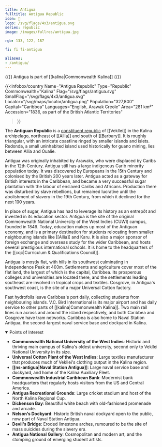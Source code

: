 ```yaml
---
title: Antigua
fulltitle: Antigua Republic
icon: 🌸
logo: /svg/flags/4x3/antigua.svg
series: republic
image: /images/fullres/antigua.jpg

rgb: 133, 122, 187

fi: fi fi-antigua

aliases:
- /antigua/
---
```

{{<note series>}}
 Antigua is part of [[kalina|Commonwealth Kalina]]
{{</note>}}

{{<infobox/country
	 Name="Antigua Republic"
	 Type="Republic"
	 Commonwealth="Kalina"
	 Flag="/svg/flags/antigua.svg"
	 SmallFlag="/svg/flags/4x3/antigua.svg"
	 Locator="/svg/maps/locator/antigua.png"
	 Population="327,800"
	 Capital="Caribbea"
	 Languages="English, Arawak Creole"
	 Area="281 km²"
	 Accession="1836, as part of the British Atlantic Territories"
 >}}

The <span class="fi fi-antigua"></span> **Antiguan Republic** is a [constituent republic](/republics/) of [[Vekllei]] in the Kalina archipelago, northeast of [[Allia]] and south of [[Barbary]]. It is roughly triangular, with an intricate coastline ringed by smaller islands and islets. Redonda, a small uninhabited island used historically for guano mining, lies between Allia and Oualie.

Antigua was originally inhabited by Arawaks, who were displaced by Caribs in the 12th Century. Antigua still has a large indigenous Carib minority population today. It was discovered by Europeans in the 15th Century and colonised by the British 200 years later. Antigua acted as a gateway for British interests in the Caribbean, and became a very successful sugar plantation with the labour of enslaved Caribs and Africans. Production there was disturbed by slave rebellions, but remained lucrative until the abolishment of slavery in the 19th Century, from which it declined for the next 100 years.

In place of sugar, Antigua has had to leverage its history as an entrepôt and invested in its education sector. Antigua is the site of the original Commonwealth National University of the West Indies (CUWI) campus, founded in 1849. Today, education makes up most of the Antiguan economy, and is a primary destination for students relocating from smaller neighbouring islands like [[Allia]] and Karu. It is also a major sponsor of foreign exchange and overseas study for the wider Caribbean, and hosts several prestigious international schools. It is home to the headquarters of the [[cqc|Curriculum & Qualifications Council]].

Antigua is mostly flat, with hills in its southwest culminating in Independence Peak at 400m. Settlements and agriculture cover most of the flat land, the largest of which is the capital, Caribbea. Its prosperous colleges and universities are located there, and the settlements leading southeast are involved in tropical crops and textiles. Cosgrove, in Antigua's southwest coast, is the site of a major Universal Cotton factory.

Fast hydrofoils leave Caribbea's port daily, collecting students from neighbouring islands. V.C. Bird International is its major airport and has daily service to other parts of [[kalina|Commonwealth Kalina]]. Two main rail lines run across and around the island respectively, and both Caribbea and Cosgrove have tram networks. Caribbea is also home to Naval Station Antigua, the second-largest naval service base and dockyard in Kalina.

<details open>
	<summary>Points of Interest</summary>

* **Commonwealth National University of the West Indies**: Historic and thriving main campus of Kalina's oldest university, second only to Vekllei National University in its size.
* **Universal Cotton Plant of the West Indies**: Large textiles manufacturer that produces much of Vekllei's clothing output in the Kalina region.
* **[[ns-antigua|Naval Station Antigua]]**: Large naval service base and dockyard, and home of the Kalina Auxiliary Fleet.
* **Commonwealth Industrial Caribbean Bank**: Modernist bank headquarters that regularly hosts visitors from the US and Central America.
* **Antigua Recreational Grounds**: Large cricket stadium and host of the North Kalina Regional Cup.
* **Dickenson Bay**: Beautiful white beach with old-fashioned promenade and arcade.
* **Nelson's Dockyard**: Historic British naval dockyard open to the public, now part of Naval Station Antigua.
* **Devil's Bridge**: Eroded limestone arches, rumoured to be the site of mass suicides during the slavery era.
* **Antigua National Gallery**: Cosmopolitan and modern art, and the stomping ground of emerging student artists.
</details>

